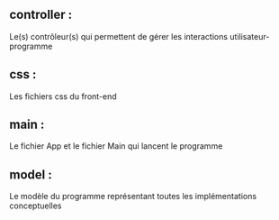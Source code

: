 ## controller : 
Le(s) contrôleur(s) qui permettent de gérer les interactions utilisateur-programme

## css : 
Les fichiers css du front-end


## main : 
Le fichier App et le fichier Main qui lancent le programme

## model :
Le modèle du programme représentant toutes les implémentations conceptuelles
